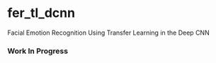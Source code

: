 # fer_tl_dcnn
Facial Emotion Recognition Using Transfer Learning in the Deep CNN


### Work In Progress